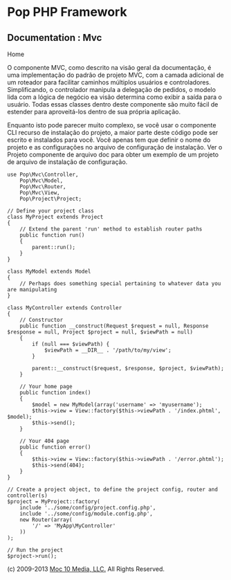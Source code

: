 Pop PHP Framework
=================

Documentation : Mvc
-------------------

Home

O componente MVC, como descrito na visão geral da documentação, é uma
implementação do padrão de projeto MVC, com a camada adicional de um
roteador para facilitar caminhos múltiplos usuários e controladores.
Simplificando, o controlador manipula a delegação de pedidos, o modelo
lida com a lógica de negócio ea visão determina como exibir a saída para
o usuário. Todas essas classes dentro deste componente são muito fácil
de estender para aproveitá-los dentro de sua própria aplicação.

Enquanto isto pode parecer muito complexo, se você usar o componente CLI
recurso de instalação do projeto, a maior parte deste código pode ser
escrito e instalados para você. Você apenas tem que definir o nome do
projeto e as configurações no arquivo de configuração de instalação. Ver
o Projeto componente de arquivo doc para obter um exemplo de um projeto
de arquivo de instalação de configuração.

    use Pop\Mvc\Controller,
        Pop\Mvc\Model,
        Pop\Mvc\Router,
        Pop\Mvc\View,
        Pop\Project\Project;

    // Define your project class
    class MyProject extends Project
    {
        // Extend the parent 'run' method to establish router paths
        public function run()
        {
            parent::run();
        }
    }

    class MyModel extends Model
    {
        // Perhaps does something special pertaining to whatever data you are manipulating
    }

    class MyController extends Controller
    {
        // Constructor
        public function __construct(Request $request = null, Response $response = null, Project $project = null, $viewPath = null)
        {
            if (null === $viewPath) {
                $viewPath = __DIR__ . '/path/to/my/view';
            }

            parent::__construct($request, $response, $project, $viewPath);
        }

        // Your home page
        public function index()
        {
            $model = new MyModel(array('username' => 'myusername');
            $this->view = View::factory($this->viewPath . '/index.phtml', $model);
            $this->send();
        }

        // Your 404 page
        public function error()
        {
            $this->view = View::factory($this->viewPath . '/error.phtml');
            $this->send(404);
        }
    }

    // Create a project object, to define the project config, router and controller(s)
    $project = MyProject::factory(
        include '../some/config/project.config.php',
        include '../some/config/module.config.php',
        new Router(array(
            '/' => 'MyApp\MyController'
        ))
    );

    // Run the project
    $project->run();

\(c) 2009-2013 [Moc 10 Media, LLC.](http://www.moc10media.com) All
Rights Reserved.
